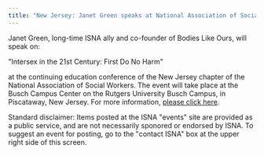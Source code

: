 ```yaml
---
title: "New Jersey: Janet Green speaks at National Association of Social Workers"
---
```


Janet Green, long-time ISNA ally and co-founder of Bodies Like Ours, will speak on:  
  
"Intersex in the 21st Century: First Do No Harm"  
  
at the continuing education conference of the New Jersey chapter of the National Association of Social Workers. The event will take place at the Busch Campus Center on the Rutgers University Busch Campus, in Piscataway, New Jersey. For more information, [please click here][1].  
  
Standard disclaimer: Items posted at the ISNA "events" site are provided as a public service, and are not necessarily sponored or endorsed by ISNA. To suggest an event for posting, go to the "contact ISNA" box at the upper right side of this screen.

 [1]: http://www.naswnj.org